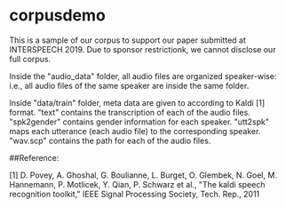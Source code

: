 # corpusdemo
This is a sample of our corpus to support our paper submitted at INTERSPEECH 2019. Due to sponsor restrictionk, we cannot disclose our full corpus.

Inside the "audio_data" folder, all audio files are organized speaker-wise: i.e., all audio files of the same speaker are inside the same folder.

Inside "data/train" folder, meta data are given to according to Kaldi [1] format. "text" contains the transcription of each of the audio files. "spk2gender" contains gender information for each speaker. "utt2spk" maps each utterance (each audio file) to the corresponding speaker. "wav.scp" contains the path for each of the audio files.

##Reference:

[1] D. Povey, A. Ghoshal, G. Boulianne, L. Burget, O. Glembek, N. Goel, M. Hannemann, P. Motlicek, Y. Qian, P. Schwarz et al.,
"The kaldi speech recognition toolkit," IEEE Signal Processing Society, Tech. Rep., 2011
